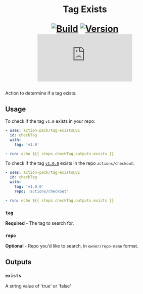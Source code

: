 <h1 align="center">Tag Exists<br />
<div align="center">
  
  [![Build](https://github.com/action-pack/tag-exists/actions/workflows/build.yml/badge.svg)](https://github.com/action-pack/tag-exists/)
  [![Version](https://img.shields.io/github/v/tag/action-pack/tag-exists?label=version&sort=semver&color=066da5)](https://github.com/marketplace/actions/tag-exists)
  [![Size](https://img.shields.io/github/size/action-pack/tag-exists/dist/index.js?branch=release/v1.01&label=size&color=066da5)](https://github.com/action-pack/tag-exists/)
  
</div></h1>

Action to determine if a tag exists.

## Usage

To check if the tag `v1.0` exists in your repo:
```yaml
- uses: action-pack/tag-exists@v1
  id: checkTag
  with: 
    tag: 'v1.0'

- run: echo ${{ steps.checkTag.outputs.exists }}
```

To check if the tag [`v1.0.0`](https://github.com/actions/checkout/releases/tag/v1.0.0) exists in the repo `actions/checkout`:
```yaml
- uses: action-pack/tag-exists@v1
  id: checkTag
  with: 
    tag: 'v1.0.0'
    repo: 'actions/checkout'

- run: echo ${{ steps.checkTag.outputs.exists }}
```

### `tag` 

**Required** - The tag to search for.

### `repo`

**Optional** - Repo you'd like to search, in `owner/repo-name` format.

## Outputs

### `exists`

A string value of 'true' or 'false'

